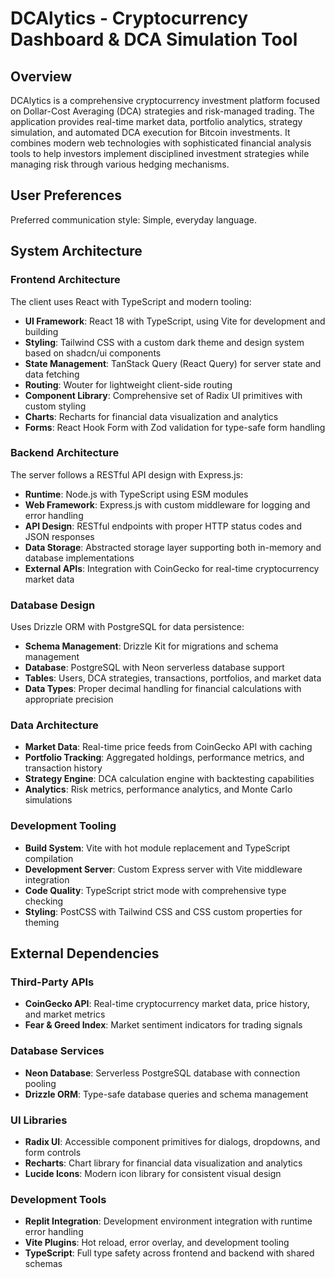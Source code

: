 # DCAlytics - Cryptocurrency Dashboard & DCA Simulation Tool

## Overview

DCAlytics is a comprehensive cryptocurrency investment platform focused on Dollar-Cost Averaging (DCA) strategies and risk-managed trading. The application provides real-time market data, portfolio analytics, strategy simulation, and automated DCA execution for Bitcoin investments. It combines modern web technologies with sophisticated financial analysis tools to help investors implement disciplined investment strategies while managing risk through various hedging mechanisms.

## User Preferences

Preferred communication style: Simple, everyday language.

## System Architecture

### Frontend Architecture
The client uses React with TypeScript and modern tooling:
- **UI Framework**: React 18 with TypeScript, using Vite for development and building
- **Styling**: Tailwind CSS with a custom dark theme and design system based on shadcn/ui components
- **State Management**: TanStack Query (React Query) for server state and data fetching
- **Routing**: Wouter for lightweight client-side routing
- **Component Library**: Comprehensive set of Radix UI primitives with custom styling
- **Charts**: Recharts for financial data visualization and analytics
- **Forms**: React Hook Form with Zod validation for type-safe form handling

### Backend Architecture
The server follows a RESTful API design with Express.js:
- **Runtime**: Node.js with TypeScript using ESM modules
- **Web Framework**: Express.js with custom middleware for logging and error handling
- **API Design**: RESTful endpoints with proper HTTP status codes and JSON responses
- **Data Storage**: Abstracted storage layer supporting both in-memory and database implementations
- **External APIs**: Integration with CoinGecko for real-time cryptocurrency market data

### Database Design
Uses Drizzle ORM with PostgreSQL for data persistence:
- **Schema Management**: Drizzle Kit for migrations and schema management
- **Database**: PostgreSQL with Neon serverless database support
- **Tables**: Users, DCA strategies, transactions, portfolios, and market data
- **Data Types**: Proper decimal handling for financial calculations with appropriate precision

### Data Architecture
- **Market Data**: Real-time price feeds from CoinGecko API with caching
- **Portfolio Tracking**: Aggregated holdings, performance metrics, and transaction history
- **Strategy Engine**: DCA calculation engine with backtesting capabilities
- **Analytics**: Risk metrics, performance analytics, and Monte Carlo simulations

### Development Tooling
- **Build System**: Vite with hot module replacement and TypeScript compilation
- **Development Server**: Custom Express server with Vite middleware integration
- **Code Quality**: TypeScript strict mode with comprehensive type checking
- **Styling**: PostCSS with Tailwind CSS and CSS custom properties for theming

## External Dependencies

### Third-Party APIs
- **CoinGecko API**: Real-time cryptocurrency market data, price history, and market metrics
- **Fear & Greed Index**: Market sentiment indicators for trading signals

### Database Services
- **Neon Database**: Serverless PostgreSQL database with connection pooling
- **Drizzle ORM**: Type-safe database queries and schema management

### UI Libraries
- **Radix UI**: Accessible component primitives for dialogs, dropdowns, and form controls
- **Recharts**: Chart library for financial data visualization and analytics
- **Lucide Icons**: Modern icon library for consistent visual design

### Development Tools
- **Replit Integration**: Development environment integration with runtime error handling
- **Vite Plugins**: Hot reload, error overlay, and development tooling
- **TypeScript**: Full type safety across frontend and backend with shared schemas